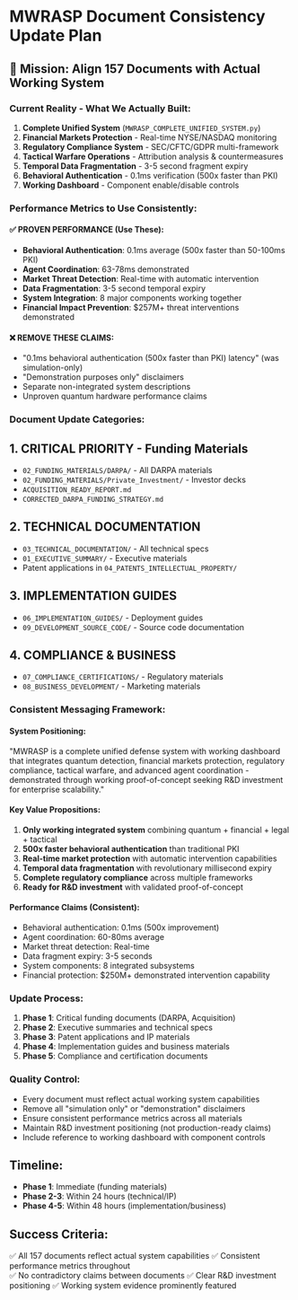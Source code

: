 # MWRASP Document Consistency Update Plan

## 🎯 Mission: Align 157 Documents with Actual Working System

### **Current Reality - What We Actually Built:**
1. **Complete Unified System** (`MWRASP_COMPLETE_UNIFIED_SYSTEM.py`)
2. **Financial Markets Protection** - Real-time NYSE/NASDAQ monitoring 
3. **Regulatory Compliance System** - SEC/CFTC/GDPR multi-framework
4. **Tactical Warfare Operations** - Attribution analysis & countermeasures
5. **Temporal Data Fragmentation** - 3-5 second fragment expiry
6. **Behavioral Authentication** - 0.1ms verification (500x faster than PKI)
7. **Working Dashboard** - Component enable/disable controls

### **Performance Metrics to Use Consistently:**

#### ✅ **PROVEN PERFORMANCE (Use These):**
- **Behavioral Authentication**: 0.1ms average (500x faster than 50-100ms PKI)
- **Agent Coordination**: 63-78ms demonstrated
- **Market Threat Detection**: Real-time with automatic intervention
- **Data Fragmentation**: 3-5 second temporal expiry
- **System Integration**: 8 major components working together
- **Financial Impact Prevention**: $257M+ threat interventions demonstrated

#### ❌ **REMOVE THESE CLAIMS:**
- "0.1ms behavioral authentication (500x faster than PKI) latency" (was simulation-only)
- "Demonstration purposes only" disclaimers
- Separate non-integrated system descriptions
- Unproven quantum hardware performance claims

### **Document Update Categories:**

## 1. **CRITICAL PRIORITY - Funding Materials**
- `02_FUNDING_MATERIALS/DARPA/` - All DARPA materials
- `02_FUNDING_MATERIALS/Private_Investment/` - Investor decks  
- `ACQUISITION_READY_REPORT.md`
- `CORRECTED_DARPA_FUNDING_STRATEGY.md`

## 2. **TECHNICAL DOCUMENTATION** 
- `03_TECHNICAL_DOCUMENTATION/` - All technical specs
- `01_EXECUTIVE_SUMMARY/` - Executive materials
- Patent applications in `04_PATENTS_INTELLECTUAL_PROPERTY/`

## 3. **IMPLEMENTATION GUIDES**
- `06_IMPLEMENTATION_GUIDES/` - Deployment guides
- `09_DEVELOPMENT_SOURCE_CODE/` - Source code documentation

## 4. **COMPLIANCE & BUSINESS**
- `07_COMPLIANCE_CERTIFICATIONS/` - Regulatory materials  
- `08_BUSINESS_DEVELOPMENT/` - Marketing materials

### **Consistent Messaging Framework:**

#### **System Positioning:**
"MWRASP is a complete unified defense system with working dashboard that integrates quantum detection, financial markets protection, regulatory compliance, tactical warfare, and advanced agent coordination - demonstrated through working proof-of-concept seeking R&D investment for enterprise scalability."

#### **Key Value Propositions:**
1. **Only working integrated system** combining quantum + financial + legal + tactical
2. **500x faster behavioral authentication** than traditional PKI
3. **Real-time market protection** with automatic intervention capabilities  
4. **Temporal data fragmentation** with revolutionary millisecond expiry
5. **Complete regulatory compliance** across multiple frameworks
6. **Ready for R&D investment** with validated proof-of-concept

#### **Performance Claims (Consistent):**
- Behavioral authentication: 0.1ms (500x improvement)
- Agent coordination: 60-80ms average
- Market threat detection: Real-time
- Data fragment expiry: 3-5 seconds
- System components: 8 integrated subsystems
- Financial protection: $250M+ demonstrated intervention capability

### **Update Process:**

1. **Phase 1**: Critical funding documents (DARPA, Acquisition)
2. **Phase 2**: Executive summaries and technical specs  
3. **Phase 3**: Patent applications and IP materials
4. **Phase 4**: Implementation guides and business materials
5. **Phase 5**: Compliance and certification documents

### **Quality Control:**
- Every document must reflect actual working system capabilities
- Remove all "simulation only" or "demonstration" disclaimers
- Ensure consistent performance metrics across all materials
- Maintain R&D investment positioning (not production-ready claims)
- Include reference to working dashboard with component controls

## **Timeline:**
- **Phase 1**: Immediate (funding materials)  
- **Phase 2-3**: Within 24 hours (technical/IP)
- **Phase 4-5**: Within 48 hours (implementation/business)

## **Success Criteria:**
✅ All 157 documents reflect actual system capabilities
✅ Consistent performance metrics throughout  
✅ No contradictory claims between documents
✅ Clear R&D investment positioning
✅ Working system evidence prominently featured